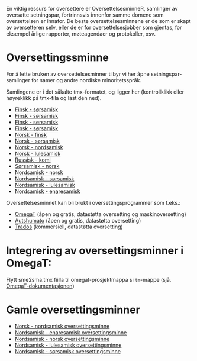 

En viktig ressurs for oversettere er OversettelsesminneR, samlinger av  oversatte setningspar, fortrinnsvis innenfor samme domene som oversettelsen er innafor. De beste oversettelsesminnene er de som er skapt av oversetteren selv, eller de er for oversettelsesjobber som gjentas, for eksempel årlige rapporter, møteagendaer og protokoller, osv.


# Oversettingssminne


For å lette bruken av oversettelsesminner tilbyr vi her åpne setningspar-samlinger for samer og andre nordiske minoritetsspråk.


Samlingene er i det såkalte tmx-formatet, og ligger her (kontrollklikk eller høyreklikk på tmx-fila og last den ned).


* [Finsk - sørsamisk](https://victorio.uit.no/biggies/trunk/mt/omegat/fin-nob/tm/)
* [Finsk - sørsamisk](https://victorio.uit.no/biggies/trunk/mt/omegat/fin-sme/tm/)
* [Finsk - sørsamisk](https://victorio.uit.no/biggies/trunk/mt/omegat/fin-smn/tm/)
* [Finsk - sørsamisk](https://victorio.uit.no/biggies/trunk/mt/omegat/fin-sms/tm/)
* [Norsk - finsk](https://victorio.uit.no/biggies/trunk/mt/omegat/nob-fin/tm/)
* [Norsk - sørsamisk](https://victorio.uit.no/biggies/trunk/mt/omegat/nob-sma/tm/)
* [Norsk - nordsamisk](https://victorio.uit.no/biggies/trunk/mt/omegat/nob-sme/tm/)
* [Norsk - lulesamisk](https://victorio.uit.no/biggies/trunk/mt/omegat/nob-smj/tm/)
* [Russisk - komi](https://victorio.uit.no/biggies/trunk/mt/omegat/rus-kpv/tm/)
* [Sørsamisk - norsk](https://victorio.uit.no/biggies/trunk/mt/omegat/sma-nob/tm/)
* [Nordsamisk - norsk](https://victorio.uit.no/biggies/trunk/mt/omegat/sme-nob/tm/)
* [Nordsamisk - sørsamisk](https://victorio.uit.no/biggies/trunk/mt/omegat/sme-sma/tm/)
* [Nordsamisk - lulesamisk](https://victorio.uit.no/biggies/trunk/mt/omegat/sme-smj/tm/)
* [Nordsamisk - enaresamisk](https://victorio.uit.no/biggies/trunk/mt/omegat/sme-smn/tm/)


Oversettelsesminnet kan bli brukt i oversettingsprogrammer som f.eks.:


* [OmegaT](omegat.nob.html) (åpen og gratis, datastøtta oversetting og maskinoversetting)
* [Autshumato](autshumato.html) (åpen og gratis, datastøtta oversetting)
* [Trados](https://sv.wikipedia.org/wiki/Trados) (kommersiell, datastøtta oversetting)






# Integrering av oversettingsminner i OmegaT:


Flytt sme2sma.tmx fiilla til omegat-prosjektmappa si `tm`-mappe (sjå. [OmegaT-dokumentasjonen](https://omegat.sourceforge.io/manual-standard/en/chapter.translation.memories.html))




# Gamle oversettingsminner




* [Norsk - nordsamisk oversettingsminne](http://divvun.no/static_files/nob2sme-tmx.zip)
* [Nordsamisk - enaresamisk oversettingsminne](http://divvun.no/static_files/sme2smn-tmx.zip)
* [Nordsamisk - norsk oversettingsminne](http://divvun.no/static_files/sme2nob.tmx.zip)
* [Nordsamisk - lulesamisk oversettingsminne](http://divvun.no/static_files/sme2smj.tmx.zip)
* [Nordsamisk - sørsamisk oversettingsminne](http://divvun.no/static_files/sme2sma.tmx.zip)


